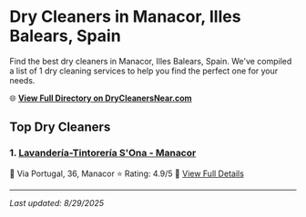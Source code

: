 # Dry Cleaners in Manacor, Illes Balears, Spain

Find the best dry cleaners in Manacor, Illes Balears, Spain. We've compiled a list of 1 dry cleaning services to help you find the perfect one for your needs.

🌐 **[View Full Directory on DryCleanersNear.com](https://drycleanersnear.com/city/Spain/Illes%20Balears/Manacor)**

## Top Dry Cleaners

### 1. [Lavandería-Tintorería S'Ona - Manacor](https://drycleanersnear.com/dryCleaner/68b0e171033494bdc84ab27d/lavander-a-tintorer-a-s-ona-manacor)
📍 Via Portugal, 36, Manacor
⭐ Rating: 4.9/5
🔗 [View Full Details](https://drycleanersnear.com/dryCleaner/68b0e171033494bdc84ab27d/lavander-a-tintorer-a-s-ona-manacor)


---

*Last updated: 8/29/2025*
